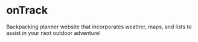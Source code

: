 # onTrack
Backpacking planner website that incorporates weather, maps, and lists to assist in your next outdoor adventure!

